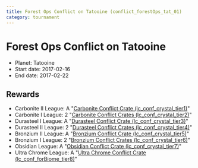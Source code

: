 ```yaml
---
title: Forest Ops Conflict on Tatooine (conflict_forestOps_tat_01)
category: tournament
---
```

# Forest Ops Conflict on Tatooine

  * Planet: Tatooine
  * Start date: 2017-02-16
  * End date: 2017-02-22

## Rewards

  * Carbonite II League: A "[Carbonite Conflict Crate (lc_conf_crystal_tier1)](lc_conf_crystal_tier1.html)"
  * Carbonite I League: 2 "[Carbonite Conflict Crates (lc_conf_crystal_tier2)](lc_conf_crystal_tier2.html)"
  * Durasteel I League: A "[Durasteel Conflict Crate (lc_conf_crystal_tier3)](lc_conf_crystal_tier3.html)"
  * Durasteel II League: 2 "[Durasteel Conflict Crates (lc_conf_crystal_tier4)](lc_conf_crystal_tier4.html)"
  * Bronzium II League: A "[Bronzium Conflict Crate (lc_conf_crystal_tier5)](lc_conf_crystal_tier5.html)"
  * Bronzium I League: 2 "[Bronzium Conflict Crates (lc_conf_crystal_tier6)](lc_conf_crystal_tier6.html)"
  * Obsidian League: A "[Obsidian Conflict Crate (lc_conf_crystal_tier7)](lc_conf_crystal_tier7.html)"
  * Ultra Chrome League: A "[Ultra Chrome Conflict Crate (lc_conf_forBiome_tier8)](lc_conf_forBiome_tier8.html)"
